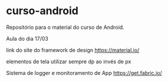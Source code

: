 # curso-android
Repositório para o material do curso de Android.

Aula do dia 17/03

link do site do framework de design https://material.io/

elementos de tela utilizar sempre dp ao invés de px

Sistema de logger e monitoramento de App
https://get.fabric.io/
